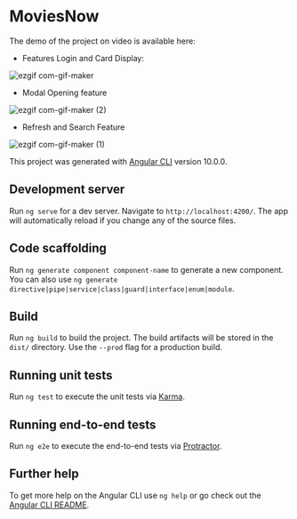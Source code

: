 # MoviesNow
The demo of the project on video is available here:
- Features Login and Card Display:

![ezgif com-gif-maker](https://user-images.githubusercontent.com/58136803/134806291-a6eb667f-3f99-4b16-8768-b2c26bb303dd.gif)

- Modal Opening feature

![ezgif com-gif-maker (2)](https://user-images.githubusercontent.com/58136803/134813119-047ea143-2dda-482e-b14b-632710837a69.gif)

- Refresh and Search Feature

![ezgif com-gif-maker (1)](https://user-images.githubusercontent.com/58136803/134813140-c294e9a8-e7ae-49e6-872a-6552af88b35f.gif)


This project was generated with [Angular CLI](https://github.com/angular/angular-cli) version 10.0.0.


## Development server

Run `ng serve` for a dev server. Navigate to `http://localhost:4200/`. The app will automatically reload if you change any of the source files.

## Code scaffolding

Run `ng generate component component-name` to generate a new component. You can also use `ng generate directive|pipe|service|class|guard|interface|enum|module`.

## Build

Run `ng build` to build the project. The build artifacts will be stored in the `dist/` directory. Use the `--prod` flag for a production build.

## Running unit tests

Run `ng test` to execute the unit tests via [Karma](https://karma-runner.github.io).

## Running end-to-end tests

Run `ng e2e` to execute the end-to-end tests via [Protractor](http://www.protractortest.org/).

## Further help

To get more help on the Angular CLI use `ng help` or go check out the [Angular CLI README](https://github.com/angular/angular-cli/blob/master/README.md).
